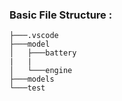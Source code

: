 ### Basic File Structure : 


```
├───.vscode
├───model
│   ├───battery
|   |
│   └───engine
├───models
└───test
```
